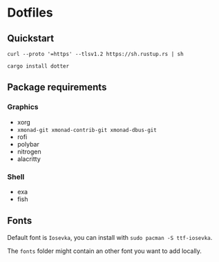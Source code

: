 # Dotfiles

## Quickstart

`curl --proto '=https' --tlsv1.2 https://sh.rustup.rs | sh`

`cargo install dotter`

## Package requirements

### Graphics
- xorg
- `xmonad-git xmonad-contrib-git xmonad-dbus-git`
- rofi
- polybar
- nitrogen 
- alacritty

### Shell
- exa
- fish


## Fonts
Default font is `Iosevka`, you can install with `sudo pacman -S ttf-iosevka`.

The `fonts` folder might contain an other font you want to add locally.
